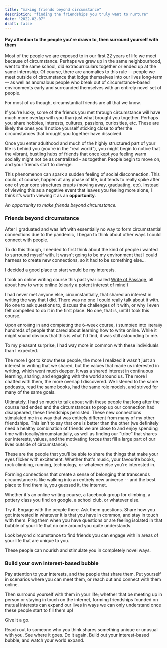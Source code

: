 ```yaml
---
title: "making friends beyond circumstance"
description: "finding the friendships you truly want to nurture"
date: "2022-02-07"
draft: false
---
```

#### Pay attention to the people you're drawn to, then surround yourself with them
Most of the people we are exposed to in our first 22 years of life we meet because of circumstance. Perhaps we grew up in the same neighbourhood, went to the same school, did extracurriculars together or ended up at the same internship. Of course, there are anomalies to this rule -- people we meet outside of circumstance that lodge themselves into our lives long-term -- as well as anomalous people who break out of circumstance-based environments early and surrounded themselves with an entirely novel set of people.

For most of us though, circumstantial friends are all that we know.

If you're lucky, some of the friends you met through circumstance will have much more overlap with you than just what brought you together. Perhaps you share hobbies, interests, cultures, passions, curiosities, etc. These are likely the ones you'll notice yourself sticking close to after the circumstances that brought you together have dissolved.

Once you enter adulthood and much of the highly structured part of your life is behind you (you're in the "real world"), you might begin to notice that the vibrant, bustling hubs of friends that once kept you feeling warm socially might not be as centralized - as together. People begin to move on, and your friends start to diverge.

This phenomenon can spark a sudden feeling of social disconnection. This could, of course, happen at any phase of life, but tends to really spike after one of your core structures erupts (moving away, graduating, etc). Instead of viewing this as a negative event that leaves you feeling more alone, I think it’s worth viewing it as an **opportunity**.

_An opportunity to make friends beyond circumstance._

### Friends beyond circumstance
After I graduated and was left with essentially no way to form circumstantial connections due to the pandemic, I began to think about other ways I could connect with people.

To do this though, I needed to first think about the kind of people i wanted to surround myself with. It wasn't going to be my environment that I could harness to create new connections, so it had to be something else...

I decided a good place to start would be my interests.

I took an online writing course this past year called [Write of Passage](https://writeofpassage.school/), all about how to write online (clearly a potent interest of mine!)

I had never met anyone else, circumstantially, that shared an interest in writing the way that I did. There was no one I could really talk about it with. No one to ask questions to, discuss the challenges of it with, or why I even felt compelled to do it in the first place. No one, that is, until I took this course.

Upon enrolling in and completing the 6-week course, I stumbled into literally hundreds of people that cared about learning how to write online. While it might sound obvious that this is what I'd find, it was still astounding to me.

To my pleasant surprise, I had way more in common with these individuals than I expected.

The more I got to know these people, the more I realized it wasn't just an interest in writing that we shared, but the values that made us interested in writing, which went much deeper. It was a shared interest in continuous learning, sharing, and engaging with the world around us. The more I chatted with them, the more overlap I discovered. We listened to the same podcasts, read the same books, had the same role models, and strived for many of the same goals.

Ultimately, I had so much to talk about with these people that long after the course had ended and the circumstances to prop up our connection had disappeared, these friendships persisted.
These new connections stimulated me in a way that was entirely different from many of my other friendships. This isn't to say that one is better than the other (we definitely need a healthy combination of friends we are close to and enjoy spending time with locally/circumstantially, as well as finding our "tribe" that shares our interests, values, and the motivating forces that fill a large part of our lives outside of circumstance).

These are the people that you'll be able to share the things that make your eyes flicker with excitement. Whether that's music, your favourite books, rock climbing, running, technology, or whatever else you're interested in.

Forming connections that create a sense of belonging that transcends circumstance is like walking into an entirely new universe -- and the best place to find them is, you guessed it, the internet.

Whether it's an online writing course, a facebook group for climbing, a pottery class you find on google, a school club, or whatever else.

Try it. Engage with the people there. Ask them questions. Share how you got interested in whatever it is that you have in common, and stay in touch with them. Ping them when you have questions or are feeling isolated in that bubble of your life that no one around you quite understands.

Look beyond circumstance to find friends you can engage with in areas of your life that are unique to you.

These people can nourish and stimulate you in completely novel ways.

### Build your own interest-based bubble
Pay attention to your interests, and the people that share them. Put yourself in scenarios where you can meet them, or reach out and connect with them online.

Then surround yourself with them in your life; whether that be meeting up in person or staying in touch on the internet, forming friendships founded on mutual interests can expand our lives in ways we can only understand once these people start to fill them up!

Give it a go.

Reach out to someone who you think shares something unique or unusual with you. See where it goes. Do it again. Build out your interest-based bubble, and watch your world expand.